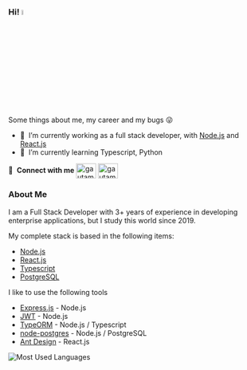 ### Hi! <a href="https://www.gautamkrishnar.com/"><img src="https://media.giphy.com/media/hvRJCLFzcasrR4ia7z/giphy.gif" width="5%"></a>
Some things about me, my career and my bugs 😜

- 💼 &nbsp;I’m currently working as a full stack developer, with <a href="https://nodejs.org/">Node.js</a> and <a href="https://react.dev/">React.js</a>
- 📘 &nbsp;I’m currently learning Typescript, Python

🔗 &nbsp;**Connect with me**
<a href="https://www.linkedin.com/in/augusto-preis-tomasi-915782209/" target="blank"><img align="center" src="https://raw.githubusercontent.com/rahuldkjain/github-profile-readme-generator/master/src/images/icons/Social/linked-in-alt.svg" alt="gautamkrishnar" height="30" width="40" /></a>
<a href="https://www.instagram.com/preisaugusto/" target="blank"><img align="center" src="https://raw.githubusercontent.com/rahuldkjain/github-profile-readme-generator/master/src/images/icons/Social/instagram.svg" alt="gautamkrishnar" height="30" width="40" /></a>

### About Me

I am a Full Stack Developer with 3+ years of experience in developing enterprise applications, but I study this world since 2019.

My complete stack is based in the following items:
  
- <a href="https://nodejs.org/">Node.js</a>
- <a href="https://react.dev/">React.js</a>
- <a href="https://www.typescriptlang.org/">Typescript</a>
- <a href="https://www.postgresql.org/">PostgreSQL</a>

I like to use the following tools

- <a href="https://expressjs.com/">Express.js</a> - Node.js
- <a href="https://jwt.io/">JWT</a> - Node.js
- <a href="https://typeorm.io/">TypeORM</a> - Node.js / Typescript
- <a href="https://node-postgres.com/">node-postgres</a> - Node.js / PostgreSQL
- <a href="https://ant.design/">Ant Design</a> - React.js

![Most Used Languages](https://github-readme-stats.vercel.app/api/top-langs/?username=augustopreis&layout=compact&theme=dracula)
